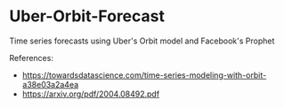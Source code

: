 # Uber-Orbit-Forecast
Time series forecasts using Uber's Orbit model and Facebook's Prophet

References:
* https://towardsdatascience.com/time-series-modeling-with-orbit-a38e03a2a4ea
* https://arxiv.org/pdf/2004.08492.pdf
